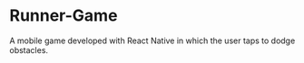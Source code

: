 # Runner-Game
A mobile game developed with React Native in which the user taps to dodge obstacles. 
